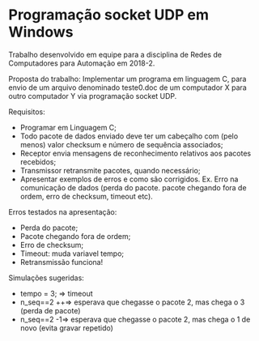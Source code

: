 <h1> Programação socket UDP em Windows </h1>

Trabalho desenvolvido em equipe para a disciplina de Redes de Computadores para Automação em 2018-2.

Proposta do trabalho:
Implementar um programa em linguagem C, para envio de um arquivo denominado teste0.doc de um computador X para outro computador Y via programação socket UDP.

Requisitos:
- Programar em Linguagem C;
- Todo pacote de dados enviado deve ter um cabeçalho com (pelo menos) valor checksum e número de sequência associados;
- Receptor envia mensagens de reconhecimento relativos aos pacotes recebidos;
- Transmissor retransmite pacotes, quando necessário;
- Apresentar exemplos de erros e como são corrigidos. Ex. Erro na comunicação de dados (perda do pacote. pacote chegando fora de ordem, erro de checksum, timeout etc).


Erros testados na apresentação:
- Perda do pacote;
- Pacote chegando fora de ordem;
- Erro de checksum;
- Timeout: muda variavel tempo;
- Retransmissão funciona!

Simulações sugeridas: 
- tempo = 3; => timeout
- n_seq==2 ++=> esperava que chegasse o pacote 2, mas chega o 3 (perda de pacote)
- n_seq==2 -1=> esperava que chegasse o pacote 2, mas chega o 1 de novo (evita gravar repetido)

